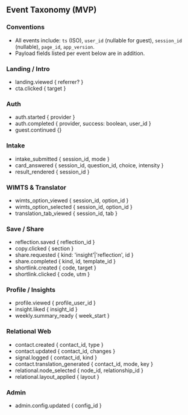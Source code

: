 ## Event Taxonomy (MVP)

### Conventions
- All events include: `ts` (ISO), `user_id` (nullable for guest), `session_id` (nullable), `page_id`, `app_version`.
- Payload fields listed per event below are in addition.

### Landing / Intro
- landing.viewed { referrer? }
- cta.clicked { target }

### Auth
- auth.started { provider }
- auth.completed { provider, success: boolean, user_id }
- guest.continued {}

### Intake
- intake_submitted { session_id, mode }
- card_answered { session_id, question_id, choice, intensity }
- result_rendered { session_id }

### WIMTS & Translator
- wimts_option_viewed { session_id, option_id }
- wimts_option_selected { session_id, option_id }
- translation_tab_viewed { session_id, tab }

### Save / Share
- reflection.saved { reflection_id }
- copy.clicked { section }
- share.requested { kind: 'insight'|'reflection', id }
- share.completed { kind, id, template_id }
- shortlink.created { code, target }
- shortlink.clicked { code, utm }

### Profile / Insights
- profile.viewed { profile_user_id }
- insight.liked { insight_id }
- weekly.summary_ready { week_start }

### Relational Web
- contact.created { contact_id, type }
- contact.updated { contact_id, changes }
- signal.logged { contact_id, kind }
- contact.translation_generated { contact_id, mode, key }
- relational.node_selected { node_id, relationship_id }
- relational.layout_applied { layout }

### Admin
- admin.config.updated { config_id }

